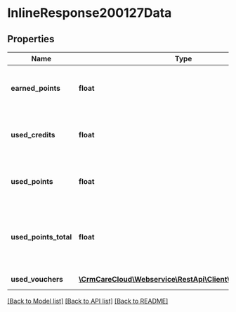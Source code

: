 # InlineResponse200127Data

## Properties
Name | Type | Description | Notes
------------ | ------------- | ------------- | -------------
**earned_points** | **float** | Amount of earned points of the purchase. | [optional] 
**used_credits** | **float** | Amount of credits used to pay of the purchase. | [optional] 
**used_points** | **float** | Amount of points used to pay of the purchase. | [optional] 
**used_points_total** | **float** | Amount of points used to pay and used in vouchers of the purchase. | [optional] 
**used_vouchers** | [**\CrmCareCloud\Webservice\RestApi\Client\Model\Voucher[]**](Voucher.md) | List of used vouchers. | [optional] 

[[Back to Model list]](../../README.md#documentation-for-models) [[Back to API list]](../../README.md#documentation-for-api-endpoints) [[Back to README]](../../README.md)

